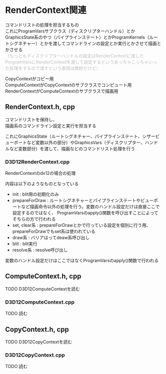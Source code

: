 # RenderContext関連
コマンドリストの処理を担当するもの  
これにProgramVarsサブクラス（ディスクリプターハンドル）とかGraphicsState系のやつ（パイプラインステート）とかProgramKernels（ルートシグネチャー）とかを渡してコマンドラインの設定とか実行とかさせて描画とかさせる  
<font color=#bfbfbf>（もっともディスクリプターハンドルの設定はRenderContextに渡したProgramVarsにRenderContextを渡して設定するというあっちゃこっちゃいった処理をするので渡すという表現は微妙だけど）</font>


CopyContextがコピー用  
ComputeContextがCopyContextのサブクラスでコンピュート用  
RenderContextがComputeContextのサブクラスで描画用  

## RenderContext.h, cpp
コマンドリストを保持し、  
描画系のコマンドライン設定と実行を担当する  

これにGraphicsState（ルートシグネチャー、パイプラインステート、シザービューポートなど変数以外の部分）やGraphicsVars（ディスクリプター、ハンドルなど変数部分）を渡して、描画などのコマンドリスト処理を行う  

### D3D12RenderContext.cpp
RenderContextのdx12の場合の処理  

内容は以下のようなものとなっている  
- init : blit用の初期化のみ  
- prepareForDraw : ルートシグネチャーとパイプラインステートやビューポートなど描画命令以外の処理を行う。変数のハンドル設定だけは直接ここで設定するのではなく、  ProgramVarsのapply()関数を呼び出すことによってそちらの方で行われる  
- set, clear系 : prepareForDrawとかで行っている設定を個別に行う用、prepareForDrawでもset系は使われている  
- draw系 : バリアはってdeaw系呼び出し  
- blit : blit実行  
- resolve系 : resolve呼び出し  

変数のハンドル設定だけはここではなくProgramVarsのapply()関数で行われる  

## ComputeContext.h, cpp
TODO    D3D12ComputeContextを読む  


### D3D12ComputeContext.cpp
TODO   読む  



## CopyContext.h, cpp
TODO  D3D12CopyContextを読む  


### D3D12CopyContext.cpp
TODO  読む  

<!--stackedit_data:
eyJoaXN0b3J5IjpbMzc3ODk2ODg2LDU3NTA5MTg5NSwtMTIzMD
M0NjQ5LC0yMDc4NTk0MDAzLDE5MDcyNTExMzUsMjk2NTQ3NjM2
LC02NzA2NzQ4MTAsMTM1NzUxMzMzOSwtMTc0NjU5NjI1MiwtMT
g5NjYwODM1MCwxMjQ1ODEyNTQxLC0xOTExOTY1OTAzLDE1ODUx
MDQ1NzAsLTE0NDA3NjU2MjUsNDI1MzQ4NDU5LC0xMzIxNjY4NT
k2LDMxMzY2MDIzNSwtMTEwNjM2Nzc0NSwxOTk3OTc1MTQ3LC0y
MTA3OTE5ODk2XX0=
-->